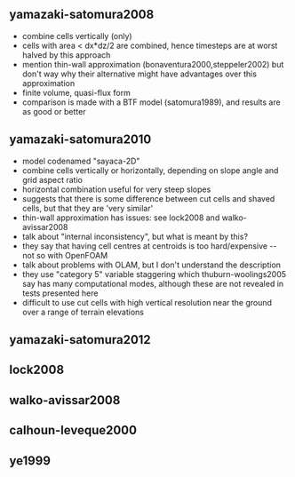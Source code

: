 yamazaki-satomura2008
---------------------

- combine cells vertically (only)
- cells with area < dx\*dz/2 are combined, hence timesteps are at worst halved by this approach
- mention thin-wall approximation (bonaventura2000,steppeler2002) but don't way why their alternative might have advantages over this approximation
- finite volume, quasi-flux form
- comparison is made with a BTF model (satomura1989), and results are as good or better

yamazaki-satomura2010
---------------------

- model codenamed "sayaca-2D"
- combine cells vertically or horizontally, depending on slope angle and grid aspect ratio
- horizontal combination useful for very steep slopes
- suggests that there is some difference between cut cells and shaved cells, but that they are 'very similar'
- thin-wall approximation has issues: see lock2008 and walko-avissar2008
- talk about "internal inconsistency", but what is meant by this?
- they say that having cell centres at centroids is too hard/expensive -- not so with OpenFOAM
- talk about problems with OLAM, but I don't understand the description
- they use "category 5" variable staggering which thuburn-woolings2005 say has many computational modes, although these are not revealed in tests presented here
- difficult to use cut cells with high vertical resolution near the ground over a range of terrain elevations

yamazaki-satomura2012
---------------------



lock2008
--------

walko-avissar2008
-----------------

calhoun-leveque2000
-------------------

ye1999
------

